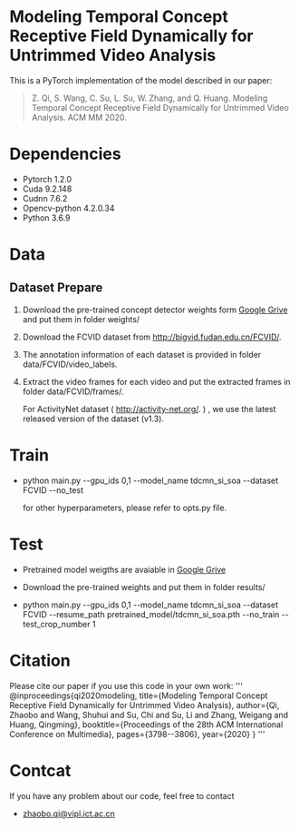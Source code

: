 # Modeling Temporal Concept Receptive Field Dynamically for Untrimmed Video Analysis

This is a PyTorch implementation of the model described in our paper:

> Z. Qi, S. Wang, C. Su, L. Su, W. Zhang, and Q. Huang. Modeling Temporal Concept Receptive Field Dynamically for Untrimmed Video Analysis. ACM MM 2020.

# Dependencies

  * Pytorch 1.2.0
  * Cuda 9.2.148
  * Cudnn 7.6.2
  * Opencv-python 4.2.0.34
  * Python 3.6.9 

# Data

## Dataset Prepare

1. Download the pre-trained concept detector weights form [Google Grive](https://drive.google.com/drive/folders/1jPssDmtePpwiJEIdZtNqM6PlLeo5uSyo?usp=sharing) and put them in folder weights/

2. Download the FCVID dataset from http://bigvid.fudan.edu.cn/FCVID/.

3. The annotation information of each  dataset is provided in folder data/FCVID/video_labels.

4. Extract the video frames for each video and put the extracted frames in folder data/FCVID/frames/.

   For ActivityNet dataset ( http://activity-net.org/. ) , we use the latest released version of the dataset (v1.3).

# Train

* python main.py --gpu_ids 0,1 --model_name tdcmn_si_soa --dataset FCVID  --no_test

  for other hyperparameters, please refer to opts.py file.

# Test

* Pretrained model weigths are avaiable in [Google Grive](https://drive.google.com/drive/folders/1x_1bbcVFl30ry4CaRBBficsMFbTB3P6v?usp=sharing) 
* Download the pre-trained weights and put them in folder results/

* python main.py --gpu_ids 0,1 --model_name tdcmn_si_soa --dataset FCVID  --resume_path pretrained_model/tdcmn_si_soa.pth --no_train --test_crop_number 1


# **Citation**

Please cite our paper if you use this code in your own work:
'''
@inproceedings{qi2020modeling,
  title={Modeling Temporal Concept Receptive Field Dynamically for Untrimmed Video Analysis},
  author={Qi, Zhaobo and Wang, Shuhui and Su, Chi and Su, Li and Zhang, Weigang and Huang, Qingming},
  booktitle={Proceedings of the 28th ACM International Conference on Multimedia},
  pages={3798--3806},
  year={2020}
}
'''

# Contcat

If you have any problem about our code, feel free to contact

- [zhaobo.qi@vipl.ict.ac.cn](mailto:zhaobo.qi@vipl.ict.ac.cn)

